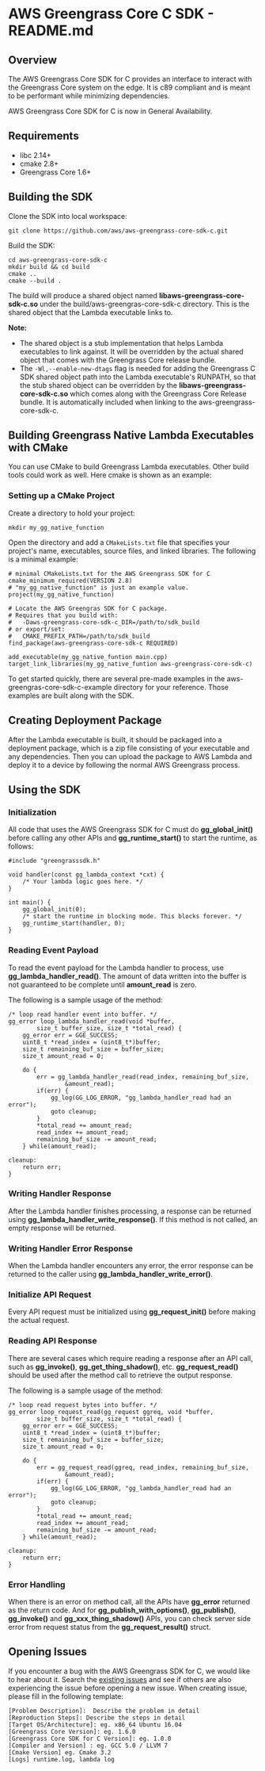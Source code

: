 # AWS Greengrass Core C SDK - README.md

## Overview

The AWS Greengrass Core SDK for C provides an interface to interact with the Greengrass Core system on the edge. It is c89 compliant and is meant to be performant while minimizing dependencies.

AWS Greengrass Core SDK for C is now in General Availability.

## Requirements
* libc 2.14+
* cmake 2.8+
* Greengrass Core 1.6+

## Building the SDK

Clone the SDK into local workspace:

```
git clone https://github.com/aws/aws-greengrass-core-sdk-c.git
```

Build the SDK:

```
cd aws-greengrass-core-sdk-c
mkdir build && cd build
cmake ..
cmake --build .
```

The build will produce a shared object named **libaws-greengrass-core-sdk-c.so** under the build/aws-greengras-core-sdk-c directory. This is the shared object that the Lambda executable links to.

**Note:**
  - The shared object is a stub implementation that helps Lambda executables to link against. It will be overridden by the actual shared object that comes with the Greengrass Core release bundle.
  - The `-Wl,--enable-new-dtags` flag is needed for adding the Greengrass C SDK shared object path into the Lambda executable's RUNPATH, so that the stub shared object can be overridden by the **libaws-greengrass-core-sdk-c.so** which comes along with the Greengrass Core Release bundle. It is automatically included when linking to the aws-greengrass-core-sdk-c.

## Building Greengrass Native Lambda Executables with CMake
You can use CMake to build Greengrass Lambda executables. Other build tools could work as well.
Here cmake is shown as an example:

### Setting up a CMake Project
Create a directory to hold your project:

```
mkdir my_gg_native_function
```

Open the directory and add a `CMakeLists.txt` file that specifies your project's name, executables, source files, and linked libraries. The following is a minimal example:

```
# minimal CMakeLists.txt for the AWS Greengrass SDK for C
cmake_minimum_required(VERSION 2.8)
# "my_gg_native_function" is just an example value.
project(my_gg_native_function)

# Locate the AWS Greengras SDK for C package.
# Requires that you build with:
#   -Daws-greengrass-core-sdk-c_DIR=/path/to/sdk_build
# or export/set:
#   CMAKE_PREFIX_PATH=/path/to/sdk_build
find_package(aws-greengrass-core-sdk-c REQUIRED)

add_executable(my_gg_native_funtion main.cpp)
target_link_libraries(my_gg_native_funtion aws-greengrass-core-sdk-c)
```

To get started quickly, there are several pre-made examples in the aws-greengras-core-sdk-c-example directory for your reference. Those examples are built along with the SDK.

## Creating Deployment Package
After the Lambda executable is built, it should be packaged into a deployment package, which is a zip file consisting of your executable and any dependencies. Then you can upload the package to AWS Lambda and deploy it to a device by following the normal AWS Greengrass process.

## Using the SDK
### Initialization
All code that uses the AWS Greengrass SDK for C must do **gg_global_init()** before calling any other APIs and **gg_runtime_start()** to start the runtime, as follows:
```
#include "greengrasssdk.h"

void handler(const gg_lambda_context *cxt) {
    /* Your lambda logic goes here. */
}

int main() {
    gg_global_init(0);
    /* start the runtime in blocking mode. This blocks forever. */
    gg_runtime_start(handler, 0);
}
```

### Reading Event Payload
To read the event payload for the Lambda handler to process, use **gg_lambda_handler_read()**. The amount of data written into the buffer is not guaranteed to be complete until **amount_read** is zero.

The following is a sample usage of the method:

```
/* loop read handler event into buffer. */
gg_error loop_lambda_handler_read(void *buffer,
        size_t buffer_size, size_t *total_read) {
    gg_error err = GGE_SUCCESS;
    uint8_t *read_index = (uint8_t*)buffer;
    size_t remaining_buf_size = buffer_size;
    size_t amount_read = 0;

    do {
        err = gg_lambda_handler_read(read_index, remaining_buf_size,
                &amount_read);
        if(err) {
            gg_log(GG_LOG_ERROR, "gg_lambda_handler_read had an error");
            goto cleanup;
        }
        *total_read += amount_read;
        read_index += amount_read;
        remaining_buf_size -= amount_read;
    } while(amount_read);

cleanup:
    return err;
}
```
### Writing Handler Response
After the Lambda handler finishes processing, a response can be returned using **gg_lambda_handler_write_response()**. If this method is not called, an empty response will be returned.

### Writing Handler Error Response
When the Lambda handler encounters any error, the error response can be returned to the caller using **gg_lambda_handler_write_error()**.

### Initialize API Request
Every API request must be initialized using **gg_request_init()** before making the actual request.

### Reading API Response
There are several cases which require reading a response after an API call, such as **gg_invoke()**, **gg_get_thing_shadow()**, etc. **gg_request_read()** should be used after the method call to retrieve the output response.

The following is a sample usage of the method:

```
/* loop read request bytes into buffer. */
gg_error loop_request_read(gg_request ggreq, void *buffer,
        size_t buffer_size, size_t *total_read) {
    gg_error err = GGE_SUCCESS;
    uint8_t *read_index = (uint8_t*)buffer;
    size_t remaining_buf_size = buffer_size;
    size_t amount_read = 0;

    do {
        err = gg_request_read(ggreq, read_index, remaining_buf_size,
                &amount_read);
        if(err) {
            gg_log(GG_LOG_ERROR, "gg_lambda_handler_read had an error");
            goto cleanup;
        }
        *total_read += amount_read;
        read_index += amount_read;
        remaining_buf_size -= amount_read;
    } while(amount_read);

cleanup:
    return err;
}
```

### Error Handling
When there is an error on method call, all the APIs have **gg_error** returned as the return code. And for **gg_publish_with_options()**, **gg_publish()**, **gg_invoke()** and **gg_xxx_thing_shadow()** APIs, you can check server side error from request status from the **gg_request_result()** struct.

## Opening Issues
If you encounter a bug with the AWS Greengrass SDK for C, we would like to hear about it. Search the [existing issues](https://github.com/aws/aws-greengrass-core-sdk-c/issues) and see if others are also experiencing the issue before opening a new issue. When creating issue, please fill in the following template:
```
[Problem Description]:  Describe the problem in detail
[Reproduction Steps]: Describe the steps in detail
[Target OS/Architecture]: eg. x86_64 Ubuntu 16.04
[Greengrass Core Version]: eg. 1.6.0
[Greengrass Core SDK for C Version]: eg. 1.0.0
[Compiler and Version] : eg. GCC 5.0 / LLVM 7
[Cmake Version] eg. Cmake 3.2
[Logs] runtime.log, lambda log
```

